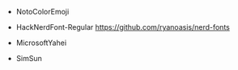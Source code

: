 - NotoColorEmoji
- HackNerdFont-Regular <https://github.com/ryanoasis/nerd-fonts>

- MicrosoftYahei
- SimSun
